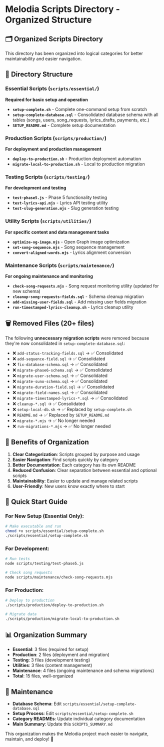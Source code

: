# Melodia Scripts Directory - Organized Structure

## 🗂️ **Organized Scripts Directory**

This directory has been organized into logical categories for better maintainability and easier navigation.

## 📁 **Directory Structure**

### **Essential Scripts** (`scripts/essential/`)
**Required for basic setup and operation**
- **`setup-complete.sh`** - Complete one-command setup from scratch
- **`setup-complete-database.sql`** - Consolidated database schema with all tables (songs, users, song_requests, lyrics_drafts, payments, etc.)
- **`SETUP_README.md`** - Complete setup documentation

### **Production Scripts** (`scripts/production/`)
**For deployment and production management**
- **`deploy-to-production.sh`** - Production deployment automation
- **`migrate-local-to-production.sh`** - Local to production migration

### **Testing Scripts** (`scripts/testing/`)
**For development and testing**
- **`test-phase5.js`** - Phase 5 functionality testing
- **`test-lyrics-api.mjs`** - Lyrics API testing utility
- **`test-slug-generation.mjs`** - Slug generation testing

### **Utility Scripts** (`scripts/utilities/`)
**For specific content and data management tasks**
- **`optimize-og-image.mjs`** - Open Graph image optimization
- **`set-song-sequence.mjs`** - Song sequence management
- **`convert-aligned-words.mjs`** - Lyrics alignment conversion

### **Maintenance Scripts** (`scripts/maintenance/`)
**For ongoing maintenance and monitoring**
- **`check-song-requests.mjs`** - Song request monitoring utility (updated for new schema)
- **`cleanup-song-requests-fields.sql`** - Schema cleanup migration
- **`add-missing-user-fields.sql`** - Add missing user fields migration
- **`run-timestamped-lyrics-cleanup.sh`** - Lyrics cleanup utility

## 🗑️ **Removed Files (20+ files)**

The following **unnecessary migration scripts** were removed because they're now consolidated in `setup-complete-database.sql`:

- ❌ `add-status-tracking-fields.sql` → ✅ Consolidated
- ❌ `add-sequence-field.sql` → ✅ Consolidated
- ❌ `fix-database-schema.sql` → ✅ Consolidated
- ❌ `migrate-phase6-schema.sql` → ✅ Consolidated
- ❌ `migrate-user-schema.sql` → ✅ Consolidated
- ❌ `migrate-suno-schema.sql` → ✅ Consolidated
- ❌ `migrate-duration-field.sql` → ✅ Consolidated
- ❌ `migrate-field-names.sql` → ✅ Consolidated
- ❌ `migrate-timestamped-lyrics-*.sql` → ✅ Consolidated
- ❌ `cleanup-*.sql` → ✅ Consolidated
- ❌ `setup-local-db.sh` → ✅ Replaced by `setup-complete.sh`
- ❌ `README.md` → ✅ Replaced by `SETUP_README.md`
- ❌ `migrate-*.mjs` → ✅ No longer needed
- ❌ `run-migrations-*.mjs` → ✅ No longer needed

## 🎯 **Benefits of Organization**

1. **Clear Categorization**: Scripts grouped by purpose and usage
2. **Easier Navigation**: Find scripts quickly by category
3. **Better Documentation**: Each category has its own README
4. **Reduced Confusion**: Clear separation between essential and optional scripts
5. **Maintainability**: Easier to update and manage related scripts
6. **User-Friendly**: New users know exactly where to start

## 🚀 **Quick Start Guide**

### **For New Setup (Essential Only):**
```bash
# Make executable and run
chmod +x scripts/essential/setup-complete.sh
./scripts/essential/setup-complete.sh
```

### **For Development:**
```bash
# Run tests
node scripts/testing/test-phase5.js

# Check song requests
node scripts/maintenance/check-song-requests.mjs
```

### **For Production:**
```bash
# Deploy to production
./scripts/production/deploy-to-production.sh

# Migrate data
./scripts/production/migrate-local-to-production.sh
```

## 📊 **Organization Summary**

- **Essential**: 3 files (required for setup)
- **Production**: 2 files (deployment and migration)
- **Testing**: 3 files (development testing)
- **Utilities**: 3 files (content management)
- **Maintenance**: 4 files (ongoing maintenance and schema migrations)
- **Total**: 15 files, well-organized

## 🔄 **Maintenance**

- **Database Schema**: Edit `scripts/essential/setup-complete-database.sql`
- **Setup Process**: Edit `scripts/essential/setup-complete.sh`
- **Category READMEs**: Update individual category documentation
- **Main Summary**: Update this `SCRIPTS_SUMMARY.md`

This organization makes the Melodia project much easier to navigate, maintain, and deploy! 🎉
